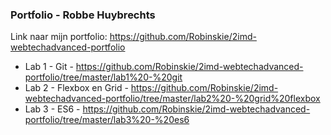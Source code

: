 ### Portfolio - Robbe Huybrechts
Link naar mijn portfolio: https://github.com/Robinskie/2imd-webtechadvanced-portfolio

* Lab 1 - Git - https://github.com/Robinskie/2imd-webtechadvanced-portfolio/tree/master/lab1%20-%20git
* Lab 2 - Flexbox en Grid - https://github.com/Robinskie/2imd-webtechadvanced-portfolio/tree/master/lab2%20-%20grid%20flexbox
* Lab 3 - ES6 - https://github.com/Robinskie/2imd-webtechadvanced-portfolio/tree/master/lab3%20-%20es6